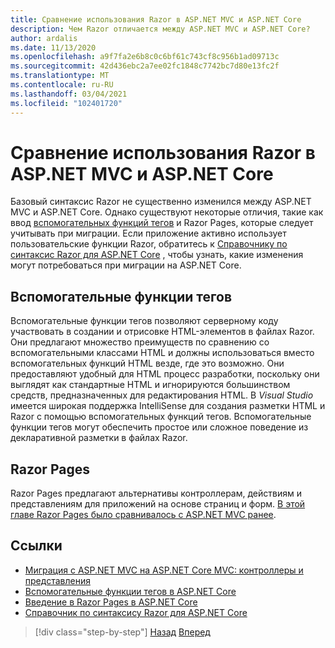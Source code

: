 ```yaml
---
title: Сравнение использования Razor в ASP.NET MVC и ASP.NET Core
description: Чем Razor отличается между ASP.NET MVC и ASP.NET Core?
author: ardalis
ms.date: 11/13/2020
ms.openlocfilehash: a9f7fa2e6b8c0c6bf61c743cf8c956b1ad09713c
ms.sourcegitcommit: 42d436ebc2a7ee02fc1848c7742bc7d80e13fc2f
ms.translationtype: MT
ms.contentlocale: ru-RU
ms.lasthandoff: 03/04/2021
ms.locfileid: "102401720"
---
```

# <a name="compare-razor-usage-in-aspnet-mvc-and-aspnet-core"></a>Сравнение использования Razor в ASP.NET MVC и ASP.NET Core

Базовый синтаксис Razor не существенно изменился между ASP.NET MVC и ASP.NET Core. Однако существуют некоторые отличия, такие как ввод [вспомогательных функций тегов](/aspnet/core/mvc/views/tag-helpers/intro) и Razor Pages, которые следует учитывать при миграции. Если приложение активно использует пользовательские функции Razor, обратитесь к [Справочнику по синтаксис Razor для ASP.NET Core](/aspnet/core/razor-pages) , чтобы узнать, какие изменения могут потребоваться при миграции на ASP.NET Core.

## <a name="tag-helpers"></a>Вспомогательные функции тегов

Вспомогательные функции тегов позволяют серверному коду участвовать в создании и отрисовке HTML-элементов в файлах Razor. Они предлагают множество преимуществ по сравнению со вспомогательными классами HTML и должны использоваться вместо вспомогательных функций HTML везде, где это возможно. Они предоставляют удобный для HTML процесс разработки, поскольку они выглядят как стандартные HTML и игнорируются большинством средств, предназначенных для редактирования HTML. В _Visual Studio_ имеется широкая поддержка IntelliSense для создания разметки HTML и Razor с помощью вспомогательных функций тегов. Вспомогательные функции тегов могут обеспечить простое или сложное поведение из декларативной разметки в файлах Razor.

## <a name="razor-pages"></a>Razor Pages

Razor Pages предлагают альтернативы контроллерам, действиям и представлениям для приложений на основе страниц и форм. [В этой главе Razor Pages было сравнивалось с ASP.NET MVC ранее](./comparing-razor-pages-aspnet-mvc.md).

## <a name="references"></a>Ссылки

- [Миграция с ASP.NET MVC на ASP.NET Core MVC: контроллеры и представления](/aspnet/core/migration/mvc#migrate-controllers-and-views)
- [Вспомогательные функции тегов в ASP.NET Core](/aspnet/core/mvc/views/tag-helpers/intro)
- [Введение в Razor Pages в ASP.NET Core](/aspnet/core/razor-pages)
- [Справочник по синтаксису Razor для ASP.NET Core](/aspnet/core/razor-pages)

>[!div class="step-by-step"]
>[Назад](controller-differences.md)
>[Вперед](signalr-differences.md)
